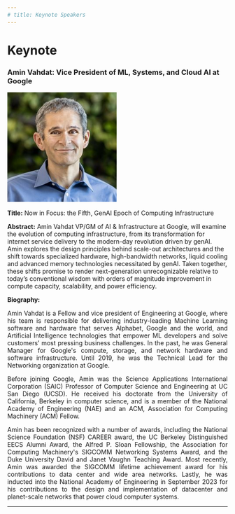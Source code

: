```yaml
---
# title: Keynote Speakers
---
```

# Keynote

### Amin Vahdat: Vice President of ML, Systems, and Cloud AI at Google

<img src="/assets/img/amin_photo.jpg">

**Title:** Now in Focus: the Fifth, GenAI Epoch of Computing Infrastructure

**Abstract:** Amin Vahdat VP/GM of AI & Infrastructure at Google, will examine the evolution of computing infrastructure, from its transformation for internet service delivery to the modern-day revolution driven by genAI. Amin explores the design principles behind scale-out architectures and the shift towards specialized hardware, high-bandwidth networks, liquid cooling and advanced memory technologies necessitated by genAI. Taken together, these shifts promise to render next-generation unrecognizable relative to today’s conventional wisdom with orders of magnitude improvement in compute capacity, scalability, and power efficiency.

**Biography:** 
<div style="text-align: justify; text-indent: 0em;">
<p>
Amin Vahdat is a Fellow and vice president of Engineering at Google, where his team is responsible for delivering industry-leading Machine Learning software and hardware that serves Alphabet, Google and the world, and Artificial Intelligence technologies that empower ML developers and solve customers’ most pressing business challenges. In the past, he was General Manager for Google's compute, storage, and network hardware and software infrastructure. Until 2019, he was the Technical Lead for the Networking organization at Google. 
</p>
<p>
Before joining Google, Amin was the Science Applications International Corporation (SAIC) Professor of Computer Science and Engineering at UC San Diego (UCSD). He received his doctorate from the University of California, Berkeley in computer science, and is a member of the National Academy of Engineering (NAE) and an ACM, Association for Computing Machinery (ACM) Fellow. 
</p>
<p>
Amin has been recognized with a number of awards, including the National Science Foundation (NSF) CAREER award, the UC Berkeley Distinguished EECS Alumni Award, the Alfred P. Sloan Fellowship, the Association for Computing Machinery's SIGCOMM Networking Systems Award, and the Duke University David and Janet Vaughn Teaching Award. Most recently, Amin was awarded the SIGCOMM lifetime achievement award for his contributions to data center and wide area networks.  Lastly, he was inducted into the National Academy of Engineering in September 2023 for his contributions to the design and implementation of datacenter and planet-scale networks that power cloud computer systems. </p>
</div>

------------------------
